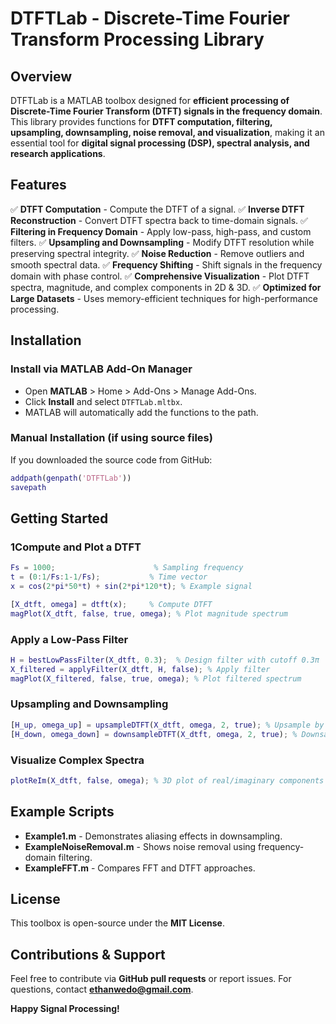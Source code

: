 # **DTFTLab - Discrete-Time Fourier Transform Processing Library**

## **Overview**
DTFTLab is a MATLAB toolbox designed for **efficient processing of Discrete-Time Fourier Transform (DTFT) signals in the frequency domain**. This library provides functions for **DTFT computation, filtering, upsampling, downsampling, noise removal, and visualization**, making it an essential tool for **digital signal processing (DSP), spectral analysis, and research applications**.

## **Features**
✅ **DTFT Computation** - Compute the DTFT of a signal.
✅ **Inverse DTFT Reconstruction** - Convert DTFT spectra back to time-domain signals.
✅ **Filtering in Frequency Domain** - Apply low-pass, high-pass, and custom filters.
✅ **Upsampling and Downsampling** - Modify DTFT resolution while preserving spectral integrity.
✅ **Noise Reduction** - Remove outliers and smooth spectral data.
✅ **Frequency Shifting** - Shift signals in the frequency domain with phase control.
✅ **Comprehensive Visualization** - Plot DTFT spectra, magnitude, and complex components in 2D & 3D.
✅ **Optimized for Large Datasets** - Uses memory-efficient techniques for high-performance processing.

## **Installation**
### **Install via MATLAB Add-On Manager**
- Open **MATLAB** > Home > Add-Ons > Manage Add-Ons.
- Click **Install** and select `DTFTLab.mltbx`.
- MATLAB will automatically add the functions to the path.

### **Manual Installation** (if using source files)
If you downloaded the source code from GitHub:
```matlab
addpath(genpath('DTFTLab'))
savepath
```

## **Getting Started**
### **1Compute and Plot a DTFT**
```matlab
Fs = 1000;                      % Sampling frequency
t = (0:1/Fs:1-1/Fs);           % Time vector
x = cos(2*pi*50*t) + sin(2*pi*120*t); % Example signal

[X_dtft, omega] = dtft(x);     % Compute DTFT
magPlot(X_dtft, false, true, omega); % Plot magnitude spectrum
```

### **Apply a Low-Pass Filter**
```matlab
H = bestLowPassFilter(X_dtft, 0.3);  % Design filter with cutoff 0.3π
X_filtered = applyFilter(X_dtft, H, false); % Apply filter
magPlot(X_filtered, false, true, omega); % Plot filtered spectrum
```

### **Upsampling and Downsampling**
```matlab
[H_up, omega_up] = upsampleDTFT(X_dtft, omega, 2, true); % Upsample by 2
[H_down, omega_down] = downsampleDTFT(X_dtft, omega, 2, true); % Downsample by 2
```

### **Visualize Complex Spectra**
```matlab
plotReIm(X_dtft, false, omega); % 3D plot of real/imaginary components
```

## **Example Scripts**
- **Example1.m** - Demonstrates aliasing effects in downsampling.
- **ExampleNoiseRemoval.m** - Shows noise removal using frequency-domain filtering.
- **ExampleFFT.m** - Compares FFT and DTFT approaches.

## **License**
This toolbox is open-source under the **MIT License**.

## **Contributions & Support**
Feel free to contribute via **GitHub pull requests** or report issues.
For questions, contact **ethanwedo@gmail.com**.

**Happy Signal Processing!**

